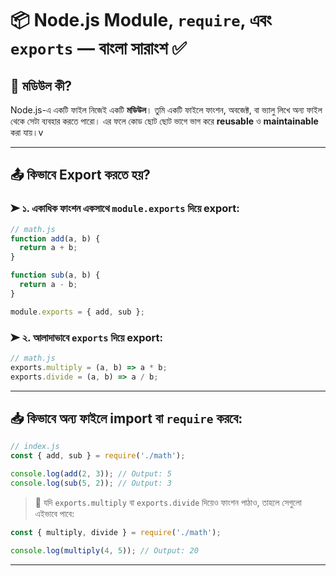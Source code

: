 # 📦 Node.js Module, `require`, এবং `exports` — বাংলা সারাংশ ✅

## 🧠 মডিউল কী?

Node.js-এ একটি ফাইল নিজেই একটি **মডিউল**। তুমি একটি ফাইলে ফাংশন, অবজেক্ট, বা ভ্যালু লিখে অন্য ফাইল থেকে সেটা ব্যবহার করতে পারো। এর ফলে কোড ছোট ছোট ভাগে ভাগ করে **reusable** ও **maintainable** করা যায়।v

---

## 📤 কিভাবে Export করতে হয়?

### ➤ ১. একাধিক ফাংশন একসাথে `module.exports` দিয়ে export:

```js
// math.js
function add(a, b) {
  return a + b;
}

function sub(a, b) {
  return a - b;
}

module.exports = { add, sub };
```

### ➤ ২. আলাদাভাবে `exports` দিয়ে export:

```js
// math.js
exports.multiply = (a, b) => a * b;
exports.divide = (a, b) => a / b;
```

---

## 📥 কিভাবে অন্য ফাইলে import বা `require` করবে:

```js
// index.js
const { add, sub } = require('./math');

console.log(add(2, 3)); // Output: 5
console.log(sub(5, 2)); // Output: 3
```

> 🔁 যদি `exports.multiply` বা `exports.divide` দিয়েও ফাংশন পাঠাও, তাহলে সেগুলো এইভাবে পাবে:

```js
const { multiply, divide } = require('./math');

console.log(multiply(4, 5)); // Output: 20
```

---


